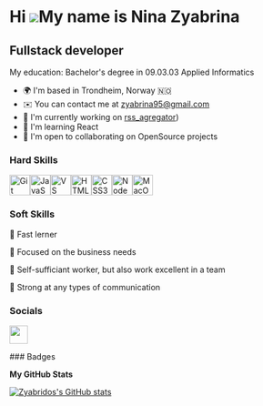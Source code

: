 Hi ![](https://user-images.githubusercontent.com/18350557/176309783-0785949b-9127-417c-8b55-ab5a4333674e.gif)My name is Nina Zyabrina
=====================================================================================================================================

Fullstack developer
------------------

My education: Bachelor's degree in 09.03.03 Applied Informatics

* 🌍  I'm based in Trondheim, Norway 🇳🇴
* ✉️  You can contact me at [zyabrina95@gmail.com](mailto:zyabrina95@gmail.com)
* 🚀  I'm currently working on [rss_agregator](https://github.com/Zyabridos/rss_agregator))
* 🧠  I'm learning React
* 🤝  I'm open to collaborating on OpenSource projects

### Hard Skills

<p align="left">
<a href="https://git-scm.com/" target="_blank" rel="noreferrer"><img src="https://raw.githubusercontent.com/danielcranney/readme-generator/main/public/icons/skills/git-colored.svg" width="36" height="36" alt="Git" /></a><a href="https://developer.mozilla.org/en-US/docs/Web/JavaScript" target="_blank" rel="noreferrer"><img src="https://raw.githubusercontent.com/danielcranney/readme-generator/main/public/icons/skills/javascript-colored.svg" width="36" height="36" alt="JavaScript" /></a><a href="https://code.visualstudio.com/" target="_blank" rel="noreferrer"><img src="https://raw.githubusercontent.com/danielcranney/readme-generator/main/public/icons/skills/visualstudiocode.svg" width="36" height="36" alt="VS Code" /></a><a href="https://developer.mozilla.org/en-US/docs/Glossary/HTML5" target="_blank" rel="noreferrer"><img src="https://raw.githubusercontent.com/danielcranney/readme-generator/main/public/icons/skills/html5-colored.svg" width="36" height="36" alt="HTML5" /></a><a href="https://www.w3.org/TR/CSS/#css" target="_blank" rel="noreferrer"><img src="https://raw.githubusercontent.com/danielcranney/readme-generator/main/public/icons/skills/css3-colored.svg" width="36" height="36" alt="CSS3" /></a><a href="https://nodejs.org/en/" target="_blank" rel="noreferrer"><img src="https://raw.githubusercontent.com/danielcranney/readme-generator/main/public/icons/skills/nodejs-colored.svg" width="36" height="36" alt="NodeJS" /></a><a href="https://apple.com" target="_blank" rel="noreferrer"><img src="https://raw.githubusercontent.com/danielcranney/readme-generator/main/public/icons/skills/macos-colored.svg" width="36" height="36" alt="MacOS" /></a>
</p>

### Soft Skills
<p>💎 Fast lerner </p>
<p>💎 Focused on the business needs </p>
<p>💎 Self-sufficiant worker, but also work excellent in a team </p>
<p>💎 Strong at any types of communication </p>

### Socials

<p align="left"> <a href="https://www.github.com/Zyabridos" target="_blank" rel="noreferrer"> <picture> <source media="(prefers-color-scheme: dark)" srcset="https://raw.githubusercontent.com/danielcranney/readme-generator/main/public/icons/socials/github-dark.svg" /> <source media="(prefers-color-scheme: light)" srcset="https://raw.githubusercontent.com/danielcranney/readme-generator/main/public/icons/socials/github.svg" /> <img src="https://raw.githubusercontent.com/danielcranney/readme-generator/main/public/icons/socials/github.svg" width="32" height="32" /> </picture> </a></p>
### Badges

<b>My GitHub Stats</b>

<a href="http://www.github.com/Zyabridos"><img src="https://github-readme-stats.vercel.app/api?username=Zyabridos&show_icons=true&hide=&count_private=true&title_color=0891b2&text_color=ffffff&icon_color=0891b2&bg_color=1c1917&hide_border=true&show_icons=true" alt="Zyabridos's GitHub stats" /></a>
